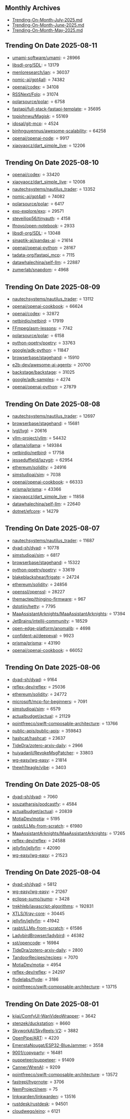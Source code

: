 ## Monthly Archives

- [Trending-On-Month-July-2025.md](./Trending-On-Month-July-2025.md)
- [Trending-On-Month-June-2025.md](./Trending-On-Month-June-2025.md)
- [Trending-On-Month-May-2025.md](./Trending-On-Month-May-2025.md) 

## Trending On Date 2025-08-11

- [umami-software/umami](https://github.com/umami-software/umami):  ⭐ 28966 
- [libsdl-org/SDL](https://github.com/libsdl-org/SDL): ⭐ 13179 
- [menloresearch/jan](https://github.com/menloresearch/jan): ⭐ 36037 
- [nomic-ai/gpt4all](https://github.com/nomic-ai/gpt4all): ⭐ 74382 
- [openai/codex](https://github.com/openai/codex): ⭐ 34108 
- [RSSNext/Folo](https://github.com/RSSNext/Folo): ⭐ 31074 
- [polarsource/polar](https://github.com/polarsource/polar): ⭐ 6758 
- [fastapi/full-stack-fastapi-template](https://github.com/fastapi/full-stack-fastapi-template): ⭐ 35695 
- [topjohnwu/Magisk](https://github.com/topjohnwu/Magisk): ⭐ 55169 
- [idosal/git-mcp](https://github.com/idosal/git-mcp): ⭐ 4524 
- [binhnguyennus/awesome-scalability](https://github.com/binhnguyennus/awesome-scalability): ⭐ 64258 
- [openai/openai-node](https://github.com/openai/openai-node): ⭐ 9917 
- [xiaoyaocz/dart_simple_live](https://github.com/xiaoyaocz/dart_simple_live): ⭐ 12206 

## Trending On Date 2025-08-10

- [openai/codex](https://github.com/openai/codex): ⭐ 33420 
- [xiaoyaocz/dart_simple_live](https://github.com/xiaoyaocz/dart_simple_live): ⭐ 12008 
- [nautechsystems/nautilus_trader](https://github.com/nautechsystems/nautilus_trader): ⭐ 13352 
- [nomic-ai/gpt4all](https://github.com/nomic-ai/gpt4all): ⭐ 74082 
- [polarsource/polar](https://github.com/polarsource/polar): ⭐ 6417 
- [exo-explore/exo](https://github.com/exo-explore/exo): ⭐ 29571 
- [steveiliop56/tinyauth](https://github.com/steveiliop56/tinyauth): ⭐ 4158 
- [lfnovo/open-notebook](https://github.com/lfnovo/open-notebook): ⭐ 2933 
- [libsdl-org/SDL](https://github.com/libsdl-org/SDL): ⭐ 13048 
- [sinaptik-ai/pandas-ai](https://github.com/sinaptik-ai/pandas-ai): ⭐ 21614 
- [openai/openai-python](https://github.com/openai/openai-python): ⭐ 28167 
- [tadata-org/fastapi_mcp](https://github.com/tadata-org/fastapi_mcp): ⭐ 7115 
- [datawhalechina/self-llm](https://github.com/datawhalechina/self-llm): ⭐ 22887 
- [zumerlab/snapdom](https://github.com/zumerlab/snapdom): ⭐ 4968 

## Trending On Date 2025-08-09

- [nautechsystems/nautilus_trader](https://github.com/nautechsystems/nautilus_trader): ⭐ 13112 
- [openai/openai-cookbook](https://github.com/openai/openai-cookbook): ⭐ 66624 
- [openai/codex](https://github.com/openai/codex): ⭐ 32872 
- [netbirdio/netbird](https://github.com/netbirdio/netbird): ⭐ 17919 
- [FFmpeg/asm-lessons](https://github.com/FFmpeg/asm-lessons): ⭐ 7742 
- [polarsource/polar](https://github.com/polarsource/polar): ⭐ 6158 
- [python-poetry/poetry](https://github.com/python-poetry/poetry): ⭐ 33763 
- [google/adk-python](https://github.com/google/adk-python): ⭐ 11847 
- [browserbase/stagehand](https://github.com/browserbase/stagehand): ⭐ 15910 
- [e2b-dev/awesome-ai-agents](https://github.com/e2b-dev/awesome-ai-agents): ⭐ 20700 
- [backstage/backstage](https://github.com/backstage/backstage): ⭐ 31025 
- [google/adk-samples](https://github.com/google/adk-samples): ⭐ 4274 
- [openai/openai-python](https://github.com/openai/openai-python): ⭐ 27879 

## Trending On Date 2025-08-08

- [nautechsystems/nautilus_trader](https://github.com/nautechsystems/nautilus_trader): ⭐ 12697 
- [browserbase/stagehand](https://github.com/browserbase/stagehand): ⭐ 15681 
- [lvgl/lvgl](https://github.com/lvgl/lvgl): ⭐ 20616 
- [vllm-project/vllm](https://github.com/vllm-project/vllm): ⭐ 54432 
- [ollama/ollama](https://github.com/ollama/ollama): ⭐ 149384 
- [netbirdio/netbird](https://github.com/netbirdio/netbird): ⭐ 17758 
- [jesseduffield/lazygit](https://github.com/jesseduffield/lazygit): ⭐ 62954 
- [ethereum/solidity](https://github.com/ethereum/solidity): ⭐ 24916 
- [simstudioai/sim](https://github.com/simstudioai/sim): ⭐ 7038 
- [openai/openai-cookbook](https://github.com/openai/openai-cookbook): ⭐ 66333 
- [prisma/prisma](https://github.com/prisma/prisma): ⭐ 43366 
- [xiaoyaocz/dart_simple_live](https://github.com/xiaoyaocz/dart_simple_live): ⭐ 11858 
- [datawhalechina/self-llm](https://github.com/datawhalechina/self-llm): ⭐ 22640 
- [dotnet/efcore](https://github.com/dotnet/efcore): ⭐ 14279 

## Trending On Date 2025-08-07

- [nautechsystems/nautilus_trader](https://github.com/nautechsystems/nautilus_trader): ⭐ 11687 
- [dyad-sh/dyad](https://github.com/dyad-sh/dyad): ⭐ 10778 
- [simstudioai/sim](https://github.com/simstudioai/sim): ⭐ 6817 
- [browserbase/stagehand](https://github.com/browserbase/stagehand): ⭐ 15322 
- [python-poetry/poetry](https://github.com/python-poetry/poetry): ⭐ 33619 
- [blakeblackshear/frigate](https://github.com/blakeblackshear/frigate): ⭐ 24724 
- [ethereum/solidity](https://github.com/ethereum/solidity): ⭐ 24856 
- [openssl/openssl](https://github.com/openssl/openssl): ⭐ 28227 
- [themactep/thingino-firmware](https://github.com/themactep/thingino-firmware): ⭐ 967 
- [dstotijn/hetty](https://github.com/dstotijn/hetty): ⭐ 7795 
- [MaaAssistantArknights/MaaAssistantArknights](https://github.com/MaaAssistantArknights/MaaAssistantArknights): ⭐ 17394 
- [JetBrains/intellij-community](https://github.com/JetBrains/intellij-community): ⭐ 18529 
- [open-edge-platform/anomalib](https://github.com/open-edge-platform/anomalib): ⭐ 4698 
- [confident-ai/deepeval](https://github.com/confident-ai/deepeval): ⭐ 9923 
- [prisma/prisma](https://github.com/prisma/prisma): ⭐ 43190 
- [openai/openai-cookbook](https://github.com/openai/openai-cookbook): ⭐ 66052 

## Trending On Date 2025-08-06

- [dyad-sh/dyad](https://github.com/dyad-sh/dyad): ⭐ 9164 
- [reflex-dev/reflex](https://github.com/reflex-dev/reflex): ⭐ 25036 
- [ethereum/solidity](https://github.com/ethereum/solidity): ⭐ 24772 
- [microsoft/mcp-for-beginners](https://github.com/microsoft/mcp-for-beginners): ⭐ 7091 
- [simstudioai/sim](https://github.com/simstudioai/sim): ⭐ 6579 
- [actualbudget/actual](https://github.com/actualbudget/actual): ⭐ 21129 
- [pointfreeco/swift-composable-architecture](https://github.com/pointfreeco/swift-composable-architecture): ⭐ 13766 
- [public-apis/public-apis](https://github.com/public-apis/public-apis): ⭐ 359843 
- [hashcat/hashcat](https://github.com/hashcat/hashcat): ⭐ 23637 
- [TideDra/zotero-arxiv-daily](https://github.com/TideDra/zotero-arxiv-daily): ⭐ 2966 
- [huiyadanli/RevokeMsgPatcher](https://github.com/huiyadanli/RevokeMsgPatcher): ⭐ 33803 
- [wg-easy/wg-easy](https://github.com/wg-easy/wg-easy): ⭐ 21814 
- [thewh1teagle/vibe](https://github.com/thewh1teagle/vibe): ⭐ 3403 

## Trending On Date 2025-08-05

- [dyad-sh/dyad](https://github.com/dyad-sh/dyad): ⭐ 7060 
- [souzatharsis/podcastfy](https://github.com/souzatharsis/podcastfy): ⭐ 4584 
- [actualbudget/actual](https://github.com/actualbudget/actual): ⭐ 20839 
- [MotiaDev/motia](https://github.com/MotiaDev/motia): ⭐ 5195 
- [rasbt/LLMs-from-scratch](https://github.com/rasbt/LLMs-from-scratch): ⭐ 61980 
- [MaaAssistantArknights/MaaAssistantArknights](https://github.com/MaaAssistantArknights/MaaAssistantArknights): ⭐ 17265 
- [reflex-dev/reflex](https://github.com/reflex-dev/reflex): ⭐ 24588 
- [jellyfin/jellyfin](https://github.com/jellyfin/jellyfin): ⭐ 42090 
- [wg-easy/wg-easy](https://github.com/wg-easy/wg-easy): ⭐ 21523 

## Trending On Date 2025-08-04

- [dyad-sh/dyad](https://github.com/dyad-sh/dyad): ⭐ 5812 
- [wg-easy/wg-easy](https://github.com/wg-easy/wg-easy): ⭐ 21267 
- [eclipse-sumo/sumo](https://github.com/eclipse-sumo/sumo): ⭐ 3428 
- [trekhleb/javascript-algorithms](https://github.com/trekhleb/javascript-algorithms): ⭐ 192831 
- [XTLS/Xray-core](https://github.com/XTLS/Xray-core): ⭐ 30445 
- [jellyfin/jellyfin](https://github.com/jellyfin/jellyfin): ⭐ 41942 
- [rasbt/LLMs-from-scratch](https://github.com/rasbt/LLMs-from-scratch): ⭐ 61586 
- [LadybirdBrowser/ladybird](https://github.com/LadybirdBrowser/ladybird): ⭐ 46382 
- [sst/opencode](https://github.com/sst/opencode): ⭐ 16984 
- [TideDra/zotero-arxiv-daily](https://github.com/TideDra/zotero-arxiv-daily): ⭐ 2800 
- [TandoorRecipes/recipes](https://github.com/TandoorRecipes/recipes): ⭐ 7070 
- [MotiaDev/motia](https://github.com/MotiaDev/motia): ⭐ 4954 
- [reflex-dev/reflex](https://github.com/reflex-dev/reflex): ⭐ 24297 
- [flydelabs/flyde](https://github.com/flydelabs/flyde): ⭐ 3186 
- [pointfreeco/swift-composable-architecture](https://github.com/pointfreeco/swift-composable-architecture): ⭐ 13715 

## Trending On Date 2025-08-01

- [kijai/ComfyUI-WanVideoWrapper](https://github.com/kijai/ComfyUI-WanVideoWrapper): ⭐ 3642 
- [stenzek/duckstation](https://github.com/stenzek/duckstation): ⭐ 8660 
- [SkyworkAI/SkyReels-V2](https://github.com/SkyworkAI/SkyReels-V2): ⭐ 3882 
- [OpenPipe/ART](https://github.com/OpenPipe/ART): ⭐ 4220 
- [EmenstaNougat/ESP32-BlueJammer](https://github.com/EmenstaNougat/ESP32-BlueJammer): ⭐ 3558 
- [9001/copyparty](https://github.com/9001/copyparty): ⭐ 16481 
- [puppeteer/puppeteer](https://github.com/puppeteer/puppeteer): ⭐ 91409 
- [Canner/WrenAI](https://github.com/Canner/WrenAI): ⭐ 9209 
- [pointfreeco/swift-composable-architecture](https://github.com/pointfreeco/swift-composable-architecture): ⭐ 13572 
- [fastrepl/hyprnote](https://github.com/fastrepl/hyprnote): ⭐ 3706 
- [NemProject/nem](https://github.com/NemProject/nem): ⭐ 75 
- [linkwarden/linkwarden](https://github.com/linkwarden/linkwarden): ⭐ 13516 
- [rustdesk/rustdesk](https://github.com/rustdesk/rustdesk): ⭐ 94501 
- [cloudwego/eino](https://github.com/cloudwego/eino): ⭐ 6121
